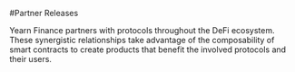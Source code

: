 #Partner Releases 

Yearn Finance partners with protocols throughout the DeFi ecosystem. These synergistic relationships take advantage of the composability of smart contracts to create products that benefit the involved protocols and their users. 